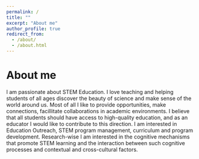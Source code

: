 ```yaml
---
permalink: /
title: ""
excerpt: "About me"
author_profile: true
redirect_from: 
  - /about/
  - /about.html
---
```


# About me

<p>     I am passionate about STEM Education. I love teaching and helping students of all ages discover the beauty of science and make sense of the world around us. Most of all I like to provide opportunities, make connections, facillitate collaborations in academic environments.
I believe that all students should have access to high-quality education, and as an educator I would like to contribute to this direction. 
I am interested in Education Outreach, STEM program management, curriculum and program development. 
Research-wise I am interested in the cognitive mechanisms that promote STEM learning and the interaction between such cognitive processes and contextual and cross-cultural factors. </p>
